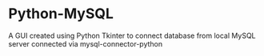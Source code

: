 # Python-MySQL
A GUI created using Python Tkinter to connect database from local MySQL server connected via mysql-connector-python
